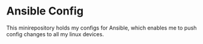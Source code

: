 # Ansible Config

This minirepository holds my configs for Ansible,
which enables me to push config changes to all my
linux devices.

